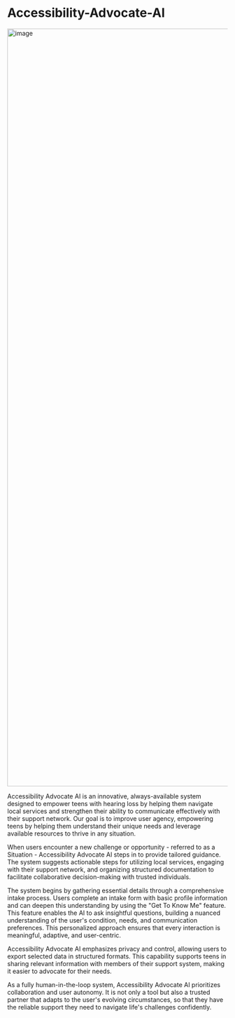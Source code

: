 # Accessibility-Advocate-AI

 <img width="1728" alt="image" src="https://github.com/user-attachments/assets/b0775d2e-b3a3-49b5-b1b3-ab640514560c">

Accessibility Advocate AI is an innovative, always-available system designed to empower teens with hearing loss by helping them navigate local services and strengthen their ability to communicate effectively with their support network. Our goal is to improve user agency, empowering teens by helping them understand their unique needs and leverage available resources to thrive in any situation.

When users encounter a new challenge or opportunity - referred to as a Situation - Accessibility Advocate AI steps in to provide tailored guidance. The system suggests actionable steps for utilizing local services, engaging with their support network, and organizing structured documentation to facilitate collaborative decision-making with trusted individuals.

The system begins by gathering essential details through a comprehensive intake process. Users complete an intake form with basic profile information and can deepen this understanding by using the "Get To Know Me" feature. This feature enables the AI to ask insightful questions, building a nuanced understanding of the user's condition, needs, and communication preferences. This personalized approach ensures that every interaction is meaningful, adaptive, and user-centric.

Accessibility Advocate AI emphasizes privacy and control, allowing users to export selected data in structured formats. This capability supports teens in sharing relevant information with members of their support system, making it easier to advocate for their needs.

As a fully human-in-the-loop system, Accessibility Advocate AI prioritizes collaboration and user autonomy. It is not only a tool but also a trusted partner that adapts to the user's evolving circumstances, so that they have the reliable support they need to navigate life's challenges confidently.
